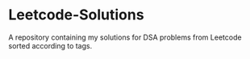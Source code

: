 # Leetcode-Solutions
A repository containing my solutions for DSA problems from Leetcode sorted according to tags.
